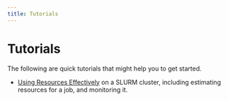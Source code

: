 ```yaml
---
title: Tutorials
---
```


# Tutorials

The following are quick tutorials that might help you to get started.

 - [Using Resources Effectively](using-resources-effectively/part-1) on a SLURM cluster, including estimating resources for a job, and monitoring it.
